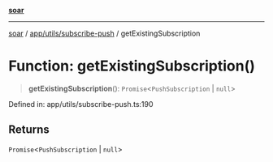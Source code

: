 [**soar**](../../../../README.md)

***

[soar](../../../../modules.md) / [app/utils/subscribe-push](../README.md) / getExistingSubscription

# Function: getExistingSubscription()

> **getExistingSubscription**(): `Promise`\<`PushSubscription` \| `null`\>

Defined in: app/utils/subscribe-push.ts:190

## Returns

`Promise`\<`PushSubscription` \| `null`\>

